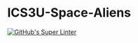 # ICS3U-Space-Aliens
[![GitHub's Super Linter](README.md/../../../workflows/Mr%20Coxall's%20Super%20Linter/badge.svg)](README.md/../../../actions)
